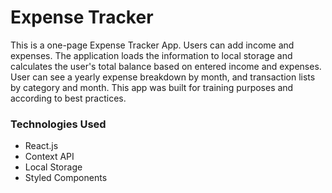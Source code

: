 # Expense Tracker

This is a one-page Expense Tracker App. Users can add income and expenses. The application loads the information to local storage and calculates the user's 
total balance based on entered income and expenses. User can see a yearly expense breakdown by month, and transaction lists by category and month. This app was built 
for training purposes and according to best practices. 

### Technologies Used

* React.js
* Context API
* Local Storage
* Styled Components
